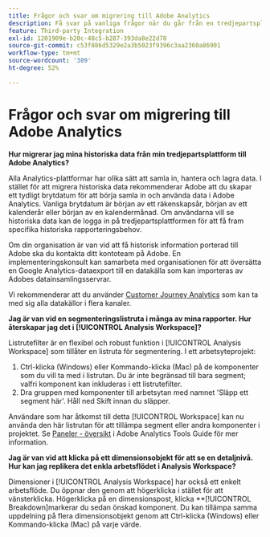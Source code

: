 ```yaml
---
title: Frågor och svar om migrering till Adobe Analytics
description: Få svar på vanliga frågor när du går från en tredjepartsplattform till Adobe.
feature: Third-party Integration
exl-id: 1201909e-b20c-48c5-b287-393da8e22d78
source-git-commit: c53f886d5329e2a3b5023f9396c3aa2360a86901
workflow-type: tm+mt
source-wordcount: '389'
ht-degree: 52%

---
```


# Frågor och svar om migrering till Adobe Analytics

**Hur migrerar jag mina historiska data från min tredjepartsplattform till Adobe Analytics?**

Alla Analytics-plattformar har olika sätt att samla in, hantera och lagra data. I stället för att migrera historiska data rekommenderar Adobe att du skapar ett tydligt brytdatum för att börja samla in och använda data i Adobe Analytics. Vanliga brytdatum är början av ett räkenskapsår, början av ett kalenderår eller början av en kalendermånad. Om användarna vill se historiska data kan de logga in på tredjepartsplattformen för att få fram specifika historiska rapporteringsbehov.

Om din organisation är van vid att få historisk information porterad till Adobe ska du kontakta ditt kontoteam på Adobe. En implementeringskonsult kan samarbeta med organisationen för att översätta en Google Analytics-dataexport till en datakälla som kan importeras av Adobes datainsamlingsservrar.

Vi rekommenderar att du använder [Customer Journey Analytics](https://experienceleague.adobe.com/docs/analytics-platform/using/cja-overview/cja-overview.html) som kan ta med sig alla datakällor i flera kanaler.

**Jag är van vid en segmenteringslistruta i många av mina rapporter. Hur återskapar jag det i [!UICONTROL Analysis Workspace]?**

Listrutefilter är en flexibel och robust funktion i [!UICONTROL Analysis Workspace] som tillåter en listruta för segmentering. I ett arbetsyteprojekt:

1. Ctrl-klicka (Windows) eller Kommando-klicka (Mac) på de komponenter som du vill ta med i listrutan. Du är inte begränsad till bara segment; valfri komponent kan inkluderas i ett listrutefilter.
2. Dra gruppen med komponenter till arbetsytan med namnet &#39;Släpp ett segment här&#39;. Håll ned Skift innan du släpper.

Användare som har åtkomst till detta [!UICONTROL Workspace] kan nu använda den här listrutan för att tillämpa segment eller andra komponenter i projektet. Se [Paneler - översikt](/help/analyze/analysis-workspace/c-panels/panels.md) i Adobe Analytics Tools Guide för mer information.

**Jag är van vid att klicka på ett dimensionsobjekt för att se en detaljnivå. Hur kan jag replikera det enkla arbetsflödet i Analysis Workspace?**

Dimensioner i [!UICONTROL Analysis Workspace] har också ett enkelt arbetsflöde. Du öppnar den genom att högerklicka i stället för att vänsterklicka. Högerklicka på en dimensionspost, klicka **[!UICONTROL Breakdown]markerar du sedan önskad komponent. Du kan tillämpa samma uppdelning på flera dimensionsobjekt genom att Ctrl-klicka (Windows) eller Kommando-klicka (Mac) på varje värde.
